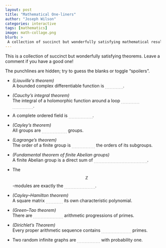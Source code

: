 ```yaml
---
layout: post
title: "Mathematical One-liners"
author: "Joseph Wilson"
categories: interactive
tags: [mathematics]
image: math-collage.png
blurb: >
 A collection of succinct but wonderfully satisfying mathematical results.
---
```


<script>
function toggleSpoilers() {
	let classes = document.body.classList
	if (classes.contains("spoiled")) {
		classes.remove("spoiled")
	} else {
		classes.add("spoiled")
	}
}
</script>

<style>
.spoiler {
	transition: 1s;
	color: transparent;
	border-bottom: 1px dashed #0005;
}

.spoiler:hover, .spoiled .spoiler {
	color: inherit;
	border-bottom: 1px dashed transparent;
}
</style>

This is a collection of succinct but wonderfully satisfying theorems.
Leave a comment if you have a good one!

The punchlines are hidden; try to guess the blanks or <a onclick="toggleSpoilers()">toggle “spoilers”</a>.


- *(Liouville's theorem)* <br>
	A bounded complex differentiable function is <span class="spoiler">constant</span>.

- *(Cauchy’s integral theorem)* <br>
	The integral of a holomorphic function around a loop <span class="spoiler">vanishes identically</span>.

- A complete ordered field is <span class="spoiler">the real line</span>.

- *(Cayley’s theorem)* <br>
	All groups are <span class="spoiler">permutation</span> groups.

- *(Lagrange’s theorem)* <br>
	The order of a finite group is <span class="spoiler">divisible by</span> the orders of its subgroups.

- *(Fundamental theorem of finite Abelian groups)* <br>
	A finite Abelian group is a direct sum of <span class="spoiler">prime-order cyclic groups</span>.

- The $$ℤ$$-modules are exactly the <span class="spoiler">Abelian groups</span>.

- *(Cayley–Hamilton theorem)* <br>
	A square matrix <span class="spoiler">satisfies</span> its own characteristic polynomial.

- *(Green–Tao theorem)* <br>
	There are <span class="spoiler">arbitrarily long</span> arithmetic progressions of primes.

- *(Dirichlet’s Theorem)* <br>
	Every proper arithmetic sequence contains <span class="spoiler">infinitely many</span> primes.

- Two random infinite graphs are <span class="spoiler">isomorphic</span> with probability one.